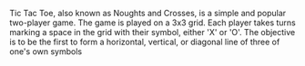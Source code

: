 Tic Tac Toe, also known as Noughts and Crosses, is a simple and popular two-player game. The game is played on a 3x3 grid. Each player takes turns marking a space in the grid with their symbol, either 'X' or 'O'. The objective is to be the first to form a horizontal, vertical, or diagonal line of three of one's own symbols
